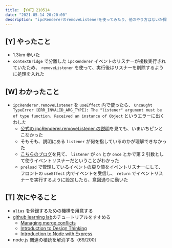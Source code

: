 ```yaml
---
title: 【YWT】210514
date: "2021-05-14 20:20:00"
description: "ipcRendererのremoveListenerを使ってみたり、他のやり方はないか探してみたりした"
---
```


## [Y] やったこと

- 1.3km 歩いた
- `contextBridge` で分離した `ipcRenderer` イベントのリスナーが複数実行されていたため、 `removeListener` を使って、実行後はリスナーを削除するように処理を入れた

## [W] わかったこと

- `ipcRenderer.removeListener` を `useEffect` 内で使ったら、 `Uncaught TypeError [ERR_INVALID_ARG_TYPE]: The "listener" argument must be of type function. Received an instance of Object` というエラーに出くわした
  - [公式の ipcRenderer.removeListener の説明](https://www.electronjs.org/docs/api/ipc-renderer#ipcrendererremovelistenerchannel-listener)を見ても、いまいちピンとこなかった
  - そもそも、説明にある `listener` が何を指しているのかが理解できなかった
  - [こちらのブログ](https://dennistretyakov.com/ipc-render-in-cra-managed-app)を見て、 `listener` が `on` とか `once` とかで第 2 引数として使うイベントリスナーだということがわかった
  - `preload` で管理しているイベントの戻り値をイベントリスナーにして、フロントの `useEffect` 内でイベントを受信し、 `return` でイベントリスナーを実行するように設定したら、意図通りに動いた

## [T] 次にやること

- `alias` を登録するための機構を用意する
- [github learning lab](https://lab.github.com/githubtraining)のチュートリアルをすすめる
  - [Managing merge conflicts](https://lab.github.com/githubtraining/managing-merge-conflicts)
  - [Introduction to Design Thinking](https://lab.github.com/githubtraining/introduction-to-design-thinking)
  - [Introduction to Node with Express](https://lab.github.com/everydeveloper/introduction-to-node-with-express)
- node.js 関連の積読を解消する（69/200）

<!-- https://twitter.com/camomile_cafe/status/1393169526687109131?s=20 -->
